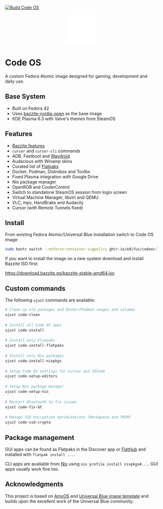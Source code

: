 [![Build Code OS](https://github.com/edifus/codeos/actions/workflows/build.yml/badge.svg)](https://github.com/edifus/codeos/actions/workflows/build.yml)

<div align="center">
  <picture>
    <source media="(prefers-color-scheme: light)" srcset="https://raw.githubusercontent.com/edifus/codeos/refs/heads/main/repo_files/amy-logo-black.png">
    <img alt="Code OS Logo" src="https://raw.githubusercontent.com/edifus/codeos/refs/heads/main/repo_files/amy-logo-white.png" width="100">
  </picture>
</div>

# Code OS

A custom Fedora Atomic image designed for gaming, development and daily use.

## Base System

- Built on Fedora 42
- Uses [bazzite-nvidia-open](https://bazzite.gg/) as the base image
- KDE Plasma 6.3 with Valve's themes from SteamOS

## Features

- [Bazzite features](https://github.com/ublue-os/bazzite#about--features)
- `cursor` and `cursor-cli` commands
- ADB, Fastboot and [Waydroid](https://docs.bazzite.gg/Installing_and_Managing_Software/Waydroid_Setup_Guide/)
- Audacious with Winamp skins
- Curated list of [Flatpaks](https://github.com/edifus/codeos/blob/main/repo_files/flatpaks)
- Docker, Podman, Distrobox and Toolbx
- Fixed Plasma integration with Google Drive
- Nix package manager
- OpenRGB and CoolerControl
- Switch to standalone SteamOS session from login screen
- Virtual Machine Manager, libvirt and QEMU
- VLC, mpv, HandBrake and Audacity
- Cursor (with Remote Tunnels fixed)

## Install

From existing Fedora Atomic/Universal Blue installation switch to Code OS image:

```bash
sudo bootc switch --enforce-container-sigpolicy ghcr.io/edifus/codeos:latest
```

If you want to install the image on a new system download and install Bazzite ISO first:

<https://download.bazzite.gg/bazzite-stable-amd64.iso>

## Custom commands

The following `ujust` commands are available:

```bash
# Clean up old packages and Docker/Podman images and volumes
ujust code-clean

# Install all Code OS apps
ujust code-install

# Install only Flatpaks
ujust code-install-flatpaks

# Install only Nix packages
ujust code-install-nixpkgs

# Setup Code OS settings for Cursor and VSCode
ujust code-setup-editors

# Setup Nix package manager
ujust code-setup-nix

# Restart Bluetooth to fix issues
ujust code-fix-bt

# Manage SSD encryption optimizations (Workqueue and TRIM)
ujust code-ssd-crypto
```

## Package management

GUI apps can be found as Flatpaks in the Discover app or [FlatHub](https://flathub.org/) and installed with `flatpak install ...`.

CLI apps are available from [Nix](https://search.nixos.org/packages) using `nix profile install nixpkgs#...`. GUI apps usually work fine too.

## Acknowledgments

This project is based on [AmyOS](https://github.com/astrovm/amyos) and [Universal Blue image template](https://github.com/ublue-os/image-template) and builds upon the excellent work of the Universal Blue community.
